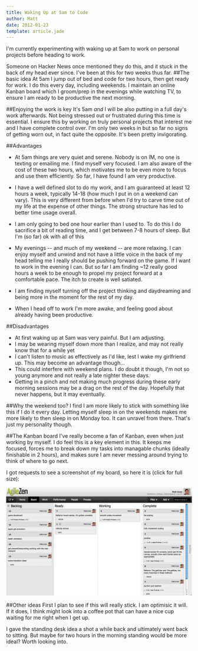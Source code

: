 ```yaml
---
title: Waking Up at 5am to Code
author: Matt
date: 2012-01-23
template: article.jade
---
```

I'm currently experimenting with waking up at 5am to work on personal projects before heading to work.

Someone on Hacker News once mentioned they do this, and it stuck in the back of my head ever since. I've been at this for two weeks thus far.
##The basic idea
At 5am I jump out of bed and code for two hours, then get ready for work. I do this every day, including weekends. I maintain an online Kanban board which I groom/prep in the evenings while watching TV, to ensure I am ready to be productive the next morning.

##Enjoying the work is key
It's 5am *and* I will be also putting in a full day's work afterwards. Not being stressed out or frustrated during this time is essential. I ensure this by working on truly personal projects that interest me and I have complete control over. I'm only two weeks in but so far no signs of getting worn out, in fact quite the opposite. It's been pretty invigorating.

##Advantages
* At 5am things are very quiet and serene. Nobody is on IM, no one is texting or emailing me. I find myself very focused. I am also aware of the cost of these two hours, which motivates me to be even more to focus and use them efficiently. So far, I have found I am very productive.
* I have a well defined slot to do my work, and I am guaranteed at least 12 hours a week, typically 14-18 (how much I put in on a weekend can vary). This is very different from before when I'd try to carve time out of my life at the expense of other things. The strong structure has led to better time usage overall.
	
* I am only going to bed one hour earlier than I used to. To do this I do sacrifice a bit of reading time, and I get between 7-8 hours of sleep. But I'm (so far) ok with all of this
	
* My evenings -- and much of my weekend -- are more relaxing. I can enjoy myself and unwind and not have a little voice in the back of my head telling me I really should be pushing forward on the game. If I want to work in the evening I can. But so far I am finding ~12 really good hours a week to be enough to propel my project forward at a comfortable pace. The itch to create is well satiated.
* I am finding myself turning off the project thinking and daydreaming and being more in the moment for the rest of my day.
* When I head off to work I'm more awake, and feeling good about already having been productive.

##Disadvantages
* At first waking up at 5am was very painful. But I am adjusting.
* I may be wearing myself down more than I realize, and may not really know that for a while yet
* I can't listen to music as effectively as I'd like, lest I wake my girlfriend up. This may become an advantage though...
* This could interfere with weekend plans. I do doubt it though, I'm not so young anymore and not really a late nighter these days.
* Getting in a pinch and not making much progress during these early morning sessions may be a drag on the rest of the day. Hopefully that never happens, but it may eventually.

##Why the weekend too?
I find I am more likely to stick with something like this if I do it every day. Letting myself sleep in on the weekends makes me more likely to then sleep in on Monday too. It can unravel from there. That's just my personality though.

##The Kanban board
I've really become a fan of Kanban, even when just working by myself. I do feel this is a key element in this. It keeps me focused, forces me to break down my tasks into managable chunks (ideally finishable in 2 hours), and makes sure I am never messing around trying to think of where to go next.

I got requests to see a screenshot of my board, so here it is (click for full size):

![kanban](kanban.png)

##Other ideas
First I plan to see if this will really stick. I am optimisic it will. If it does, I think might look into a coffee pot that can have a nice cup waiting for me right when I get up. 

I gave the standing desk idea a shot a while back and ultimately went back to sitting. But maybe for two hours in the morning standing would be more ideal? Worth looking into.

